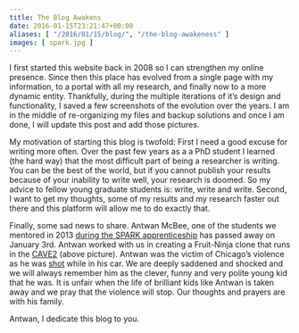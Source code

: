 ```yaml
---
title: The Blog Awakens
date: 2016-01-15T23:21:47+00:00
aliases: [ "/2016/01/15/blog/", "/the-blog-awakeness" ]
images: [ spark.jpg ]
---
```


I first started this website back in 2008 so I can strengthen my online presence. Since then this place has evolved from a single page with my information, to a portal with all my research, and finally now to a more dynamic entity. Thankfully, during the multiple iterations of it&#8217;s design and functionality, I saved a few screenshots of the evolution over the years. I am in the middle of re-organizing my files and backup solutions and once I am done, I will update this post and add those pictures.

My motivation of starting this blog is twofold: First I need a good excuse for writing more often. Over the past few years as a a PhD student I learned (the hard way) that the most difficult part of being a researcher is writing. You can be the best of the world, but if you cannot publish your results because of your inability to write well, your research is doomed. So my advice to fellow young graduate students is: write, write and write. Second, I want to get my thoughts, some of my results and my research faster out there and this platform will allow me to do exactly that.

Finally, some sad news to share. Antwan McBee, one of the students we mentored in 2013 <a href="https://www.evl.uic.edu/entry.php?id=1138" target="_blank">during the SPARK apprenticeship</a> has passed away on January 3rd. Antwan worked with us in creating a Fruit-Ninja clone that runs in the <a href="https://www.evl.uic.edu/entry.php?id=2016" target="_blank">CAVE2</a> (above picture). Antwan was the victim of Chicago&#8217;s violence as he was <a href="http://www.chicagotribune.com/news/local/breaking/ct-chicago-shooting-violence-20160102-story.html" target="_blank">shot</a> while in his car. We are deeply saddened and shocked and we will always remember him as the clever, funny and very polite young kid that he was. It is unfair when the life of brilliant kids like Antwan is taken away and we pray that the violence will stop. Our thoughts and prayers are with his family.

Antwan, I dedicate this blog to you.
